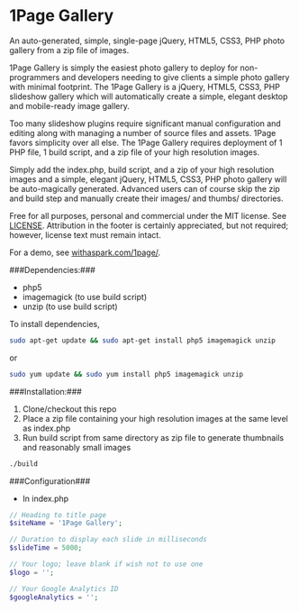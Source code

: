 1Page Gallery
=============

An auto-generated, simple, single-page jQuery, HTML5, CSS3, PHP photo gallery from a zip file of images.

1Page Gallery is simply the easiest photo gallery to deploy for non-programmers and developers needing to give clients a simple photo gallery with minimal footprint. The 1Page Gallery is a jQuery, HTML5, CSS3, PHP slideshow gallery which will automatically create a simple, elegant desktop and mobile-ready image gallery.

Too many slideshow plugins require significant manual configuration and editing along with managing a number of source files and assets. 1Page favors simplicity over all else. The 1Page Gallery requires deployment of 1 PHP file, 1 build script, and a zip file of your high resolution images.

Simply add the index.php, build script, and a zip of your high resolution images and a simple,
elegant jQuery, HTML5, CSS3, PHP photo gallery will be auto-magically generated. Advanced users can of course skip the zip and build step and manually create their images/ and thumbs/ directories.

Free for all purposes, personal and commercial under the MIT license. See [LICENSE](LICENSE). Attribution in the footer is certainly appreciated, but not required; however, license text must remain intact.

For a demo, see [withaspark.com/1page/](http://withaspark.com/1page/).



###Dependencies:###
- php5
- imagemagick (to use build script)
- unzip (to use build script)

To install dependencies,

```sh
sudo apt-get update && sudo apt-get install php5 imagemagick unzip
```
or
```sh
sudo yum update && sudo yum install php5 imagemagick unzip
```

###Installation:###
1. Clone/checkout this repo
2. Place a zip file containing your high resolution images at the same level as index.php
3. Run build script from same directory as zip file to generate thumbnails and reasonably small images
```sh
./build
```

###Configuration###
- In index.php
```php
// Heading to title page
$siteName = '1Page Gallery';

// Duration to display each slide in milliseconds
$slideTime = 5000;

// Your logo; leave blank if wish not to use one
$logo = '';

// Your Google Analytics ID
$googleAnalytics = '';
```
